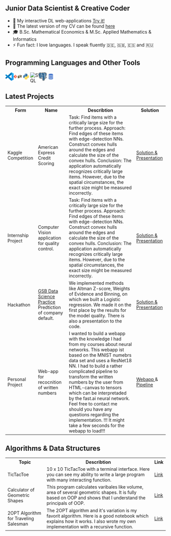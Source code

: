 
## Junior Data Scientist & Creative Coder

- 🔭 My interactive DL web-applications [Try it!][website]
- 📑 The latest version of my CV can be found [here][CV]
- 🎓 B.Sc. Mathematical Economics & M.Sc. Applied Mathematics & Informatics
- ⚡ Fun fact: I love languages. I speak fluently 🇩🇪, 🇬🇧, 🇪🇸 and 🇷🇺

## Programming Languages and Other Tools

<img align="left" alt="Visual Studio Code" width="26px" src="https://raw.githubusercontent.com/github/explore/80688e429a7d4ef2fca1e82350fe8e3517d3494d/topics/visual-studio-code/visual-studio-code.png" />
<img align="left" alt="Git" width="26px" src="https://raw.githubusercontent.com/github/explore/80688e429a7d4ef2fca1e82350fe8e3517d3494d/topics/git/git.png" />
<img align="left" alt="Git" width="26px" src="https://raw.githubusercontent.com/github/explore/80688e429a7d4ef2fca1e82350fe8e3517d3494d/topics/python/python.png" />
<img align="left" alt="SQL" width="26px" src="https://www.pngall.com/wp-content/uploads/2017/05/Copyright-Symbol-R-Free-Download-PNG.png" />
<img align="left" alt="Git" width="26px" src="https://raw.githubusercontent.com/github/explore/80688e429a7d4ef2fca1e82350fe8e3517d3494d/topics/postgresql/postgresql.png" />
<img align="left" alt="SQL" width="26px" src="https://raw.githubusercontent.com/github/explore/80688e429a7d4ef2fca1e82350fe8e3517d3494d/topics/sql/sql.png" />

<br />
<br />


## Latest Projects

<table>
<tr>
  <th>Form</th>
  <th>Name</th>
  <th>Describtion</th>
  <th>Solution</th>
</tr>
<tr>
  <td>Kaggle Competition</td>
  <td>American Express Credit Scoring</td>
  <td> Task: Find items with a critically large size for the further process. Approach: Find edges of these items with edge-detection NNs. Construct convex hulls around the edges and calculate the size of the convex hulls. Conclusion: The application automatically recognizes critically large items. However, due to the spatial circumstances, the exact size might be measured incorrectly.</td>
  <td><a href = "https://github.com/gzguevara/Data-Science/tree/master/SberBank%20Hackathon">Solution & Presentation</a></td>
</tr>
<tr>
  <td>Internship Project</td>
  <td>Computer Vision application for quality control.</td>
  <td> Task: Find items with a critically large size for the further process. Approach: Find edges of these items with edge-detection NNs. Construct convex hulls around the edges and calculate the size of the convex hulls. Conclusion: The application automatically recognizes critically large items. However, due to the spatial circumstances, the exact size might be measured incorrectly.</td>
  <td><a href = "https://github.com/gzguevara/Data-Science/tree/master/SberBank%20Hackathon">Solution & Presentation</a></td>
</tr>
<tr>
  <td>Hackathon</td>
  <td><a href = "https://dsbattle.com/hackathons/gsb/">GSB Data Science Practice</a> Predtiction of company default.</td>
  <td>We implemented methods like Altman Z-score, Weights of Evidence and Binning, on which we built a Logistic regression. We made it on the first place by the results for the model quality. There is also a presentation to the code.</td>
  <td><a href = "https://github.com/gzguevara/Data-Science/tree/master/SberBank%20Hackathon">Solution & Presentation</a></td>
</tr>
<tr>
  <td>Personal Project</td>
  <td>Web-app for recocnition of written numbers</td>
  <td>I wanted to build a webapp with the knowledge I had from my courses about neural networks. This webapp ist based on the MNIST numebrs data set and uses a ResNet18 NN. I had to build a rather complicated pipeline to transform the written numbers by the user from HTML-canvas to tensors which can be interpretaded by the fast.ai neural network. Feel free to contact me should you have any questions regarding the implementation. !!! It might take a few seconds for the webapp to load!!!</td>
  <td><a href = "https://erich-ganz-cv.herokuapp.com/sketch_pad"> Webapp </a> & <a href = "https://github.com/gzguevara/Data-Science/blob/master/Deep%20Learning/MNIST_Pipeline.ipynb"> Pipeline </a></td>
</tr> 
</table>

## Algorithms & Data Structures

<table>
<tr>
  <th>Topic</th>
  <th>Describtion</th>
  <th>Link</th>
</tr> 
<tr>
  <td>TicTacToe</td>
  <td> 10 x 10 TicTacToe with a terminal interface. Here you can see my ability to write a large program with many interacting function.</td>
  <td><a href = "https://github.com/gzguevara/Complete-Programs/blob/master/TicTacToe.py">Link</a></td>
</tr>
<tr>
  <td>Calculator of Geometric Shapes</td>
  <td>This program calculates varibales like volume, area of several geometric shapes. It is fully based on OOP and shows that I understand the principals of OOP.</td>
  <td><a href = "https://github.com/gzguevara/Complete-Programs/tree/master/CalculatorGrometricsFroms">Link</a></td>
</tr> 
<tr>
  <td>2OPT Algorithm for Traveling Salesman</td>
  <td>The 2OPT algorithm and it's variation is my favorit algorithm. Here is a good notebook which explains how it works. I also wrote my own implementation with a recursive function.</td>
  <td><a href = "https://github.com/gzguevara/Algorithms-And-Programming-Skills/blob/master/TravelingSalesman.ipynb">Link</a></td>
</tr> 
</table>


[website]: https://erich-ganz-cv.herokuapp.com/sketch_pad
[CV]: https://github.com/gzguevara/gzguevara/blob/master/cvErichGanz.pdf
